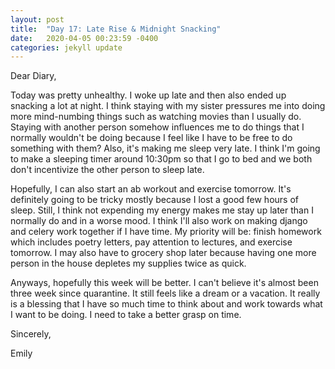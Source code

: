 ```yaml
---
layout: post
title:  "Day 17: Late Rise & Midnight Snacking"
date:   2020-04-05 00:23:59 -0400
categories: jekyll update
---
```


Dear Diary,

Today was pretty unhealthy. I woke up late and then also ended up snacking a lot at night. I think staying with my sister pressures me into doing more mind-numbing things such as watching movies than I usually do. Staying with another person somehow influences me to do things that I normally wouldn't be doing because I feel like I have to be free to do something with them? Also, it's making me sleep very late. I think I'm going to make a sleeping timer around 10:30pm so that I go to bed and we both don't incentivize the other person to sleep late.

Hopefully, I can also start an ab workout and exercise tomorrow. It's definitely going to be tricky mostly because I lost a good few hours of sleep. Still, I think not expending my energy makes me stay up later than I normally do and in a worse mood. I think I'll also work on making django and celery work together if I have time. My priority will be: finish homework which includes poetry letters, pay attention to lectures, and exercise tomorrow. I may also have to grocery shop later because having one more person in the house depletes my supplies twice as quick. 

Anyways, hopefully this week will be better. I can't believe it's almost been three week since quarantine. It still feels like a dream or a vacation. It really is a blessing that I have so much time to think about and work towards what I want to be doing. I need to take a better grasp on time.


Sincerely,

Emily